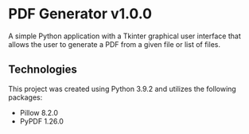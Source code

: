 # PDF Generator v1.0.0
A simple Python application with a Tkinter graphical user interface that allows the user to generate a PDF from a given file or list of files.

## Technologies
This project was created using Python 3.9.2 and utilizes the following packages:
* Pillow 8.2.0
* PyPDF 1.26.0
